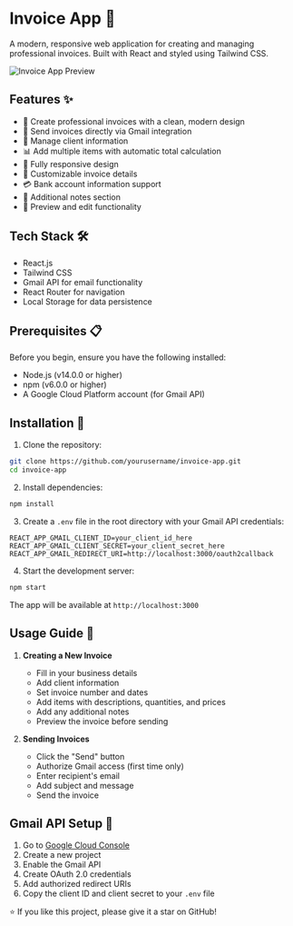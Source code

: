 # Invoice App 📝

A modern, responsive web application for creating and managing professional invoices. Built with React and styled using Tailwind CSS.

![Invoice App Preview](https://i.imgur.com/your-preview-image.png)

## Features ✨

- 📄 Create professional invoices with a clean, modern design
- 📧 Send invoices directly via Gmail integration
- 💼 Manage client information
- 📊 Add multiple items with automatic total calculation
- 📱 Fully responsive design
- 🎨 Customizable invoice details
- 💳 Bank account information support
- 📝 Additional notes section
- 🔄 Preview and edit functionality

## Tech Stack 🛠

- React.js
- Tailwind CSS
- Gmail API for email functionality
- React Router for navigation
- Local Storage for data persistence

## Prerequisites 📋

Before you begin, ensure you have the following installed:
- Node.js (v14.0.0 or higher)
- npm (v6.0.0 or higher)
- A Google Cloud Platform account (for Gmail API)

## Installation 🚀

1. Clone the repository:
```bash
git clone https://github.com/yourusername/invoice-app.git
cd invoice-app
```

2. Install dependencies:
```bash
npm install
```

3. Create a `.env` file in the root directory with your Gmail API credentials:
```env
REACT_APP_GMAIL_CLIENT_ID=your_client_id_here
REACT_APP_GMAIL_CLIENT_SECRET=your_client_secret_here
REACT_APP_GMAIL_REDIRECT_URI=http://localhost:3000/oauth2callback
```

4. Start the development server:
```bash
npm start
```

The app will be available at `http://localhost:3000`

## Usage Guide 📖

1. **Creating a New Invoice**
   - Fill in your business details
   - Add client information
   - Set invoice number and dates
   - Add items with descriptions, quantities, and prices
   - Add any additional notes
   - Preview the invoice before sending

2. **Sending Invoices**
   - Click the "Send" button
   - Authorize Gmail access (first time only)
   - Enter recipient's email
   - Add subject and message
   - Send the invoice

## Gmail API Setup 🔑

1. Go to [Google Cloud Console](https://console.cloud.google.com/)
2. Create a new project
3. Enable the Gmail API
4. Create OAuth 2.0 credentials
5. Add authorized redirect URIs
6. Copy the client ID and client secret to your `.env` file


⭐️ If you like this project, please give it a star on GitHub!

